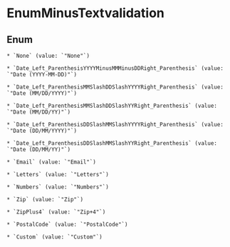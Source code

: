 
# EnumMinusTextvalidation

## Enum


    * `None` (value: `"None"`)

    * `Date_Left_ParenthesisYYYYMinusMMMinusDDRight_Parenthesis` (value: `"Date (YYYY-MM-DD)"`)

    * `Date_Left_ParenthesisMMSlashDDSlashYYYYRight_Parenthesis` (value: `"Date (MM/DD/YYYY)"`)

    * `Date_Left_ParenthesisMMSlashDDSlashYYRight_Parenthesis` (value: `"Date (MM/DD/YY)"`)

    * `Date_Left_ParenthesisDDSlashMMSlashYYYYRight_Parenthesis` (value: `"Date (DD/MM/YYYY)"`)

    * `Date_Left_ParenthesisDDSlashMMSlashYYRight_Parenthesis` (value: `"Date (DD/MM/YY)"`)

    * `Email` (value: `"Email"`)

    * `Letters` (value: `"Letters"`)

    * `Numbers` (value: `"Numbers"`)

    * `Zip` (value: `"Zip"`)

    * `ZipPlus4` (value: `"Zip+4"`)

    * `PostalCode` (value: `"PostalCode"`)

    * `Custom` (value: `"Custom"`)



